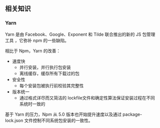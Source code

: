 
## 相关知识

### Yarn

Yarn 是由 Facebook、Google、Exponent 和 Tilde 联合推出的新的 JS 包管理工具 ，它弥补 npm 的一些缺陷。

相比于 Npm，Yarn 的改善：

* 速度快
  * 并行安装，并行执行包安装
  * 离线缓存，缓存所有下载过的包
* 安全性
  * 每个安装包被执行前校验其完整性
* 版本统一
  * 通过格式详尽而又简洁的 lockfile文件和确定性算法保证安装过程在不同系统时一致的

基于 Yarn 的压力，Npm 从 5.0 版本也开始提升速度以及通过 package-lock.json 文件控制不同系统包安装的一致性。
























































